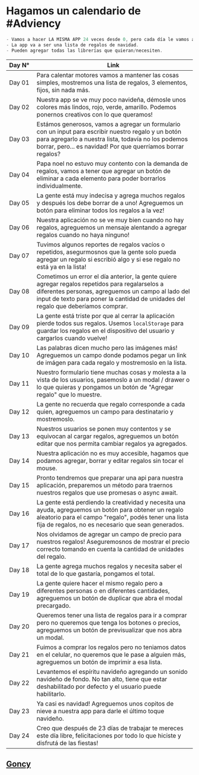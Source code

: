 # Hagamos un calendario de #Adviency

```js
- Vamos a hacer LA MISMA APP 24 veces desde 0, pero cada día le vamos a meter algo nuevo.
- La app va a ser una lista de regalos de navidad. 
- Pueden agregar todas las librerías que quieran/necesiten.
```

| Day N° | Link                                                                                                                                                                                                                                          |
| ------ | --------------------------------------------------------------------------------------------------------------------------------------------------------------------------------------------------------------------------------------------- |
| Day 01 | Para calentar motores vamos a mantener las cosas simples, mostremos una lista de regalos, 3 elementos, fijos, sin nada más.                                                                                                                   |
| Day 02 | Nuestra app se ve muy poco navideña, démosle unos colores más lindos, rojo, verde, amarillo. Podemos ponernos creativos con lo que queramos!                                                                                                  |
| Day 03 | Estámos generosos, vamos a agregar un formulario con un input para escribir nuestro regalo y un botón para agregarlo a nuestra lista, todavía no los podemos borrar, pero... es navidad! Por que querríamos borrar regalos?                   |
| Day 04 | Papa noel no estuvo muy contento con la demanda de regalos, vamos a tener que agregar un botón de eliminar a cada elemento para poder borrarlos individualmente.                                                                              |
| Day 05 | La gente está muy indecisa y agrega muchos regalos y después los debe borrar de a uno! Agreguemos un botón para eliminar todos los regalos a la vez!                                                                                          |
| Day 06 | Nuestra aplicación no se ve muy bien cuando no hay regalos, agreguemos un mensaje alentando a agregar regalos cuando no haya ninguno!                                                                                                         |
| Day 07 | Tuvimos algunos reportes de regalos vacíos o repetidos, asegurmosnos que la gente solo pueda agregar un regalo si escribió algo y si ese regalo no está ya en la lista!                                                                       |
| Day 08 | Cometimos un error el día anterior, la gente quiere agregar regalos repetidos para regalarselos a diferentes personas, agreguemos un campo al lado del input de texto para poner la cantidad de unidades del regalo que deberíamos comprar.   |
| Day 09 | La gente está triste por que al cerrar la aplicación pierde todos sus regalos. Usemos `localStorage` para guardar los regalos en el dispositivo del usuario y cargarlos cuando vuelve!                                                        |
| Day 10 | Las palabras dicen mucho pero las imágenes más! Agreguemos un campo donde podamos pegar un link de imágen para cada regalo y mostremoslo en la lista.                                                                                         |
| Day 11 | Nuestro formulario tiene muchas cosas y molesta a la vista de los usuarios, pasemoslo a un modal / drawer o lo que quieras y pongamos un botón de "Agregar regalo" que lo muestre.                                                            |
| Day 12 | La gente no recuerda que regalo corresponde a cada quien, agreguemos un campo para destinatario y mostremoslo.                                                                                                                                |
| Day 13 | Nuestros usuarios se ponen muy contentos y se equivocan al cargar regalos, agreguemos un botón editar que nos permita cambiar regalos ya agregados.                                                                                           |
| Day 14 | Nuestra aplicación no es muy accesible, hagamos que podamos agregar, borrar y editar regalos sin tocar el mouse.                                                                                                                              |
| Day 15 | Pronto tendremos que preparar una api para nuestra aplicación, preparemos un método para traernos nuestros regalos que use promesas o async await.                                                                                            |
| Day 16 | La gente está perdiendo la creatividad y necesita una ayuda, agreguemos un botón para obtener un regalo aleatorio para el campo "regalo", podés tener una lista fija de regalos, no es necesario que sean generados.                          |
| Day 17 | Nos olvidamos de agregar un campo de precio para nuestros regalos! Aseguremosnos de mostrar el precio correcto tomando en cuenta la cantidad de unidades del regalo.                                                                          |
| Day 18 | La gente agrega muchos regalos y necesita saber el total de lo que gastaría, pongamos el total.                                                                                                                                               |
| Day 19 | La gente quiere hacer el mismo regalo pero a diferentes personas o en diferentes cantidades, agreguemos un botón de duplicar que abra el modal precargado.                                                                                    |
| Day 20 | Queremos tener una lista de regalos para ir a comprar pero no queremos que tenga los botones o precios, agreguemos un botón de previsualizar que nos abra un modal.                                                                           |
| Day 21 | Fuimos a comprar los regalos pero no teniamos datos en el celular, no queremos que le pase a alguien más, agreguemos un botón de imprimir a esa lista.                                                                                        |
| Day 22 | Levantemos el espíritu navideño agregando un sonido navideño de fondo. No tan alto, tiene que estar deshabilitado por defecto y el usuario puede habilitarlo.                                                                                 |
| Day 23 | Ya casi es navidad! Agreguemos unos copitos de nieve a nuestra app para darle el último toque navideño.                                                                                                                                       |
| Day 24 |  Creo que después de 23 días de trabajar te mereces este día libre, felicitaciones por todo lo que hiciste y disfrutá de las fiestas!                                                                                                         |

## [Goncy](https://twitter.com/goncy/status/1470745884472270857)